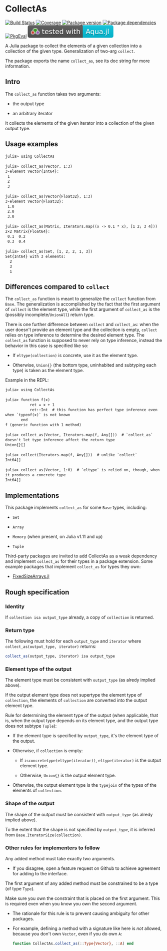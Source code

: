 # CollectAs

[![Build Status](https://github.com/JuliaCollections/CollectAs.jl/actions/workflows/CI.yml/badge.svg?branch=main)](https://github.com/JuliaCollections/CollectAs.jl/actions/workflows/CI.yml?query=branch%3Amain)
[![Coverage](https://codecov.io/gh/JuliaCollections/CollectAs.jl/branch/main/graph/badge.svg)](https://codecov.io/gh/JuliaCollections/CollectAs.jl)
[![Package version](https://juliahub.com/docs/General/CollectAs/stable/version.svg)](https://juliahub.com/ui/Packages/General/CollectAs)
[![Package dependencies](https://juliahub.com/docs/General/CollectAs/stable/deps.svg)](https://juliahub.com/ui/Packages/General/CollectAs?t=2)
[![PkgEval](https://JuliaCI.github.io/NanosoldierReports/pkgeval_badges/C/CollectAs.svg)](https://JuliaCI.github.io/NanosoldierReports/pkgeval_badges/C/CollectAs.html)
[![Aqua](https://raw.githubusercontent.com/JuliaTesting/Aqua.jl/master/badge.svg)](https://github.com/JuliaTesting/Aqua.jl)

A Julia package to collect the elements of a given collection into a collection of the given type. Generalization of two-arg `collect`.

The package exports the name `collect_as`, see its doc string for more information.

## Intro

The `collect_as` function takes two arguments:

* the output type

* an arbitrary iterator

It collects the elements of the given iterator into a collection of the given output type.

## Usage examples

```julia-repl
julia> using CollectAs

julia> collect_as(Vector, 1:3)
3-element Vector{Int64}:
 1
 2
 3

julia> collect_as(Vector{Float32}, 1:3)
3-element Vector{Float32}:
 1.0
 2.0
 3.0

julia> collect_as(Matrix, Iterators.map((x -> 0.1 * x), [1 2; 3 4]))
2×2 Matrix{Float64}:
 0.1  0.2
 0.3  0.4

julia> collect_as(Set, [1, 2, 2, 1, 3])
Set{Int64} with 3 elements:
  2
  3
  1
```

## Differences compared to `collect`

The `collect_as` function is meant to generalize the `collect` function from `Base`. The generalization is accomplished by the fact that the first argument of `collect` is the element type, while the first argument of `collect_as` is the (possibly incomplete/`UnionAll`) return type.

There is one further difference between `collect` and `collect_as`: when the user doesn't provide an element type and the collection is empty, `collect` relies on type inference to determine the desired element type. The `collect_as` function is supposed to never rely on type inference, instead the behavior in this case is specified like so:

* If `eltype(collection)` is concrete, use it as the element type.

* Otherwise, `Union{}` (the bottom type, uninhabited and subtyping each type) is taken as the element type.

Example in the REPL:

```julia-repl
julia> using CollectAs

julia> function f(x)
           ret = x + 1
           ret::Int  # this function has perfect type inference even when `typeof(x)` is not known
       end
f (generic function with 1 method)

julia> collect_as(Vector, Iterators.map(f, Any[]))  # `collect_as` doesn't let type inference affect the return type
Union{}[]

julia> collect(Iterators.map(f, Any[]))  # unlike `collect`
Int64[]

julia> collect_as(Vector, 1:0)  # `eltype` is relied on, though, when it produces a concrete type
Int64[]
```

## Implementations

This package implements `collect_as` for some `Base` types, including:

* `Set`

* `Array`

* `Memory` (when present, on Julia v1.11 and up)

* `Tuple`

Third-party packages are invited to add CollectAs as a weak dependency and implement `collect_as` for their types in a package extension. Some example packages that implement `collect_as` for types they own:

* [FixedSizeArrays.jl](https://github.com/JuliaArrays/FixedSizeArrays.jl)

## Rough specification

### Identity

If `collection isa output_type` already, a copy of `collection` is returned.

### Return type

The following must hold for each `output_type` and `iterator` where `collect_as(output_type, iterator)` returns:

```julia
collect_as(output_type, iterator) isa output_type
```

### Element type of the output

The element type must be consistent with `output_type` (as alredy implied above).

If the output element type does not supertype the element type of `collection`, the elements of `collection` are converted into the output element type.

Rule for determining the element type of the output (when applicable, that is, when the output type depends on its element type, and the output type does not subtype `Tuple`):

* If the element type is specified by `output_type`, it's the element type of the output.

* Otherwise, if `collection` is empty:

    * If `isconcretetype(eltype(iterator))`, `eltype(iterator)` is the output element type.

    * Otherwise, `Union{}` is the output element type.

* Otherwise, the output element type is the `typejoin` of the types of the elements of `collection`.

### Shape of the output

The shape of the output must be consistent with `output_type` (as alredy implied above).

To the extent that the shape is not specified by `output_type`, it is inferred from `Base.IteratorSize(collection)`.

### Other rules for implementers to follow

Any added method must take exactly two arguments.

* If you disagree, open a feature request on Github to achieve agreement for adding to the interface.

The first argument of any added method must be constrained to be a type (of type `Type`).

Make sure you own the constraint that is placed on the first argument. This is required even when you know you own the second argument.

* The rationale for this rule is to prevent causing ambiguity for other packages.

* For example, defining a method with a signature like here is *not* allowed, because you don't own `Vector`, even if you do own `A`:

  ```julia
  function CollectAs.collect_as(::Type{Vector}, ::A) end
  ```
